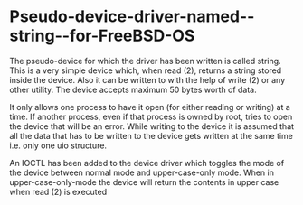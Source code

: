 Pseudo-device-driver-named--string--for-FreeBSD-OS
==================================================

The pseudo-device for which the driver has been written is called string. This is a very simple device which, when read (2), returns a string stored inside the device. 
Also it can be written to with the help of write (2) or any other utility. The device accepts maximum 50 bytes worth of data.

It only allows one process to have it open (for either reading or writing) at a time. If another process, even if that process is owned by root, tries to open the device that will be an error.
While writing to the device it is assumed that all the data that has to be written to the device gets written at the same time i.e. only one uio structure.

An IOCTL has been added to the device driver which toggles the mode of the device between normal mode and upper-case-only mode. When in upper-case-only-mode the device will return the contents in upper case when read (2) is executed
